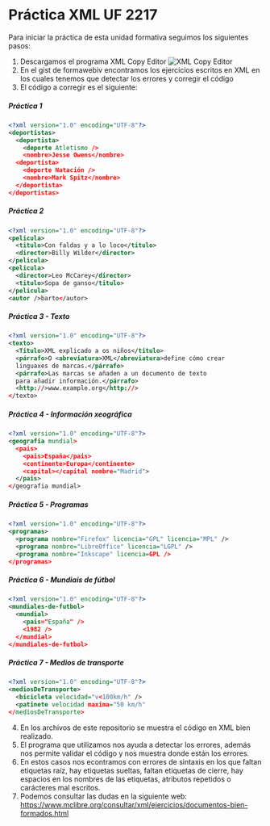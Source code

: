 # Práctica XML UF 2217

Para iniciar la práctica de esta unidad formativa seguimos los siguientes pasos:

1. Descargamos el programa XML Copy Editor
![XML Copy Editor](https://i.ibb.co/W2jxWrX/Captura-de-pantalla-2022-05-12-125734.png)
2. En el gist de formawebiv encontramos los ejercicios escritos en XML en los cuales tenemos que detectar los errores y corregir el código
3. El código a corregir es el siguiente:

##### Práctica 1

```xml
<?xml version="1.0" encoding="UTF-8"?>
<deportistas>
  <deportista>
    <deporte Atletismo />
    <nombre>Jesse Owens</nombre>
  <deportista>
    <deporte Natación />
    <nombre>Mark Spitz</nombre>
  </deportista>
</deportistas>
```

##### Práctica 2

```xml
<?xml version="1.0" encoding="UTF-8"?>
<pelicula>
  <titulo>Con faldas y a lo loco</titulo>
  <director>Billy Wilder</director>
</pelicula>
<pelicula>
  <director>Leo McCarey</director>
  <titulo>Sopa de ganso</titulo>
</pelicula>
<autor />barto</autor>
```

##### Práctica 3 - Texto

```xml
<?xml version="1.0" encoding="UTF-8"?>
<texto>
  <Titulo>XML explicado a os niños</titulo>
  <párrafo>O <abreviatura>XML</abreviatura>define cómo crear
  linguaxes de marcas.</párrafo>
  <párrafo>Las marcas se añaden a un documento de texto
  para añadir información.</párrafo>
  <http://>www.example.org</http://>
</texto>
```

##### Práctica 4 - Información xeográfica

```xml
<?xml version="1.0" encoding="UTF-8"?>
<geografia mundial>
  <pais>
    <pais>España</pais>
    <continente>Europa</continente>
    <capital></capital nombre="Madrid">
  </pais>
</geografia mundial>
```

##### Práctica 5 - Programas

```xml
<?xml version="1.0" encoding="UTF-8"?>
<programas>
  <programa nombre="Firefox" licencia="GPL" licencia="MPL" />
  <programa nombre="LibreOffice" licencia="LGPL" />
  <programa nombre="Inkscape" licencia=GPL />
</programas>
```

##### Práctica 6 - Mundiais de fútbol

```xml
<?xml version="1.0" encoding="UTF-8"?>
<mundiales-de-futbol>
  <mundial>
    <pais="España" />
    <1982 />
  </mundial>
</mundiales-de-futbol>
```

##### Práctica 7 - Medios de transporte

```xml
<?xml version="1.0" encoding="UTF-8"?>
<mediosDeTransporte>
  <bicicleta velocidad="v<100km/h" />
  <patinete velocidad maxima="50 km/h"
</mediosDeTransporte>

```

4. En los archivos de este repositorio se muestra el código en XML bien realizado.
5. El programa que utilizamos nos ayuda a detectar los errores, además nos permite validar el código y nos muestra donde están los errores.
6. En estos casos nos econtramos con errores de sintaxis en los que faltan etiquetas raíz, hay etiquetas sueltas, faltan etiquetas de cierre, hay espacios en los nombres de las etiquetas, atributos repetidos o carácteres mal escritos.
7. Podemos consultar las dudas en la siguiente web: https://www.mclibre.org/consultar/xml/ejercicios/documentos-bien-formados.html
